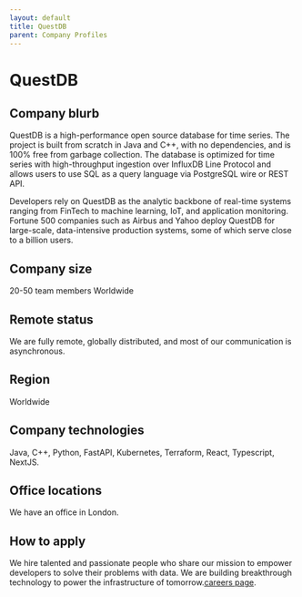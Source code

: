 ```yaml
---
layout: default
title: QuestDB
parent: Company Profiles
---
```


# QuestDB

## Company blurb

QuestDB is a high-performance open source database for time series. The project is built from scratch in Java and C++, with no dependencies, and is 100% free from garbage collection. The database is optimized for time series with high-throughput ingestion over InfluxDB Line Protocol and allows users to use SQL as a query language via PostgreSQL wire or REST API.

Developers rely on QuestDB as the analytic backbone of real-time systems ranging from FinTech to machine learning, IoT, and application monitoring. Fortune 500 companies such as Airbus and Yahoo deploy QuestDB for large-scale, data-intensive production systems, some of which serve close to a billion users.

## Company size

20-50 team members Worldwide

## Remote status

We are fully remote, globally distributed, and most of our communication is asynchronous. 

## Region

Worldwide

## Company technologies

Java, C++, Python, FastAPI, Kubernetes, Terraform, React, Typescript, NextJS. 


## Office locations

We have an office in London.

## How to apply

We hire talented and passionate people who share our mission to empower developers to solve their problems with data. We are building breakthrough technology to power the infrastructure of tomorrow.[careers page](https://questdb.io/careers).